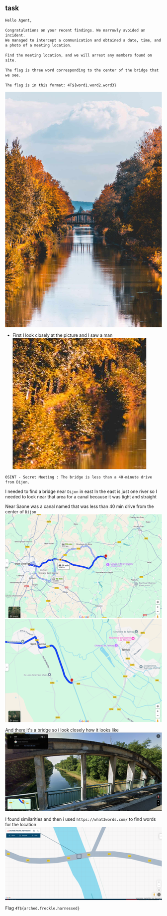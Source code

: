 ## task

```
Hello Agent,

Congratulations on your recent findings. We narrowly avoided an incident.
We managed to intercept a communication and obtained a date, time, and a photo of a meeting location.

Find the meeting location, and we will arrest any members found on site.

The flag is three word corresponding to the center of the bridge that we see.

The flag is in this format: 4T${word1.word2.word3}
```

![meeting.png](meeting.png)

- First I look closely at the picture and I saw a man
  ![meeting1.png](meeting1.png)

```
OSINT - Secret Meeting : The bridge is less than a 40-minute drive from Dijon.
```

I needed to find a bridge near `Dijon` in east
In the east is just one river so I needed to look near that area for a canal
because it was tight and straight

Near Saone was a canal named that was less than 40 min drive from the center of `Dijon`
![maps1.png](maps1.png)
![maps2.png](maps2.png)

And there it's a bridge so i look closely how it looks like
![inspect-bridge.png](inspect-bridge.png)

I found similarities and then i used `https://what3words.com/` to find words for the location
![3words.png](3words.png)

Flag `4T${arched.freckle.harnessed}`


